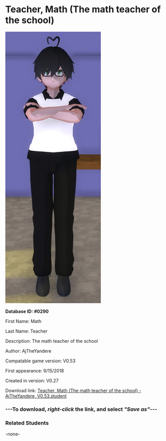 # Teacher, Math (The math teacher of the school)

<img src="../../Files/Images/Teacher, Math (The math teacher of the school).png" title="Teacher, Math (The math teacher of the school) - AjTheYandere, V0.53">

**Database ID: #0290**

First Name: Math

Last Name: Teacher

Description: The math teacher of the school

Author: AjTheYandere

Compatable game version: V0.53

First appearance: 9/15/2018

Created in version: V0.27

Download link: <a href="https://raw.githubusercontent.com/Arbiter1223/Daigaku-Gurashi-Custom-Students/master/Files/Student%20Files/Teacher%2C%20Math%20(The%20math%20teacher%20of%20the%20school)%20-%20AjTheYandere%2C%20V0.53.student">Teacher, Math (The math teacher of the school) - AjTheYandere, V0.53.student</a>

### ---**To download, _right-click_ the link, and select _"Save as"_**---

### Related Students

-none-
